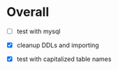 # Overall
- [ ] test with mysql
- [x] cleanup DDLs and importing
- [x] test with capitalized table names

